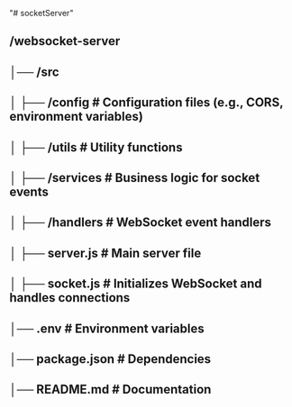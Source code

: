"# socketServer"

## /websocket-server
## │── /src
## │   ├── /config         # Configuration files (e.g., CORS, environment variables)
## │   ├── /utils          # Utility functions
## │   ├── /services       # Business logic for socket events
## │   ├── /handlers       # WebSocket event handlers
## │   ├── server.js       # Main server file
## │   ├── socket.js       # Initializes WebSocket and handles connections
## │── .env                # Environment variables
## │── package.json        # Dependencies
## │── README.md           # Documentation 
